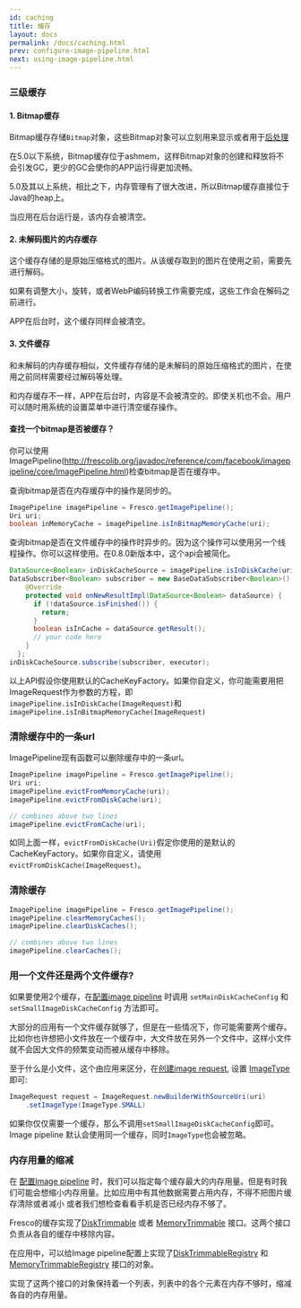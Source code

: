 ```yaml
---
id: caching
title: 缓存
layout: docs
permalink: /docs/caching.html
prev: configure-image-pipeline.html
next: using-image-pipeline.html
---
```


###  三级缓存

#### 1. Bitmap缓存

Bitmap缓存存储`Bitmap`对象，这些Bitmap对象可以立刻用来显示或者用于[后处理](modifying-images.html)

在5.0以下系统，Bitmap缓存位于ashmem，这样Bitmap对象的创建和释放将不会引发GC，更少的GC会使你的APP运行得更加流畅。

5.0及其以上系统，相比之下，内存管理有了很大改进，所以Bitmap缓存直接位于Java的heap上。

当应用在后台运行是，该内存会被清空。

#### 2. 未解码图片的内存缓存

这个缓存存储的是原始压缩格式的图片。从该缓存取到的图片在使用之前，需要先进行解码。

如果有调整大小，旋转，或者WebP编码转换工作需要完成，这些工作会在解码之前进行。

APP在后台时，这个缓存同样会被清空。

#### 3. 文件缓存

和未解码的内存缓存相似，文件缓存存储的是未解码的原始压缩格式的图片，在使用之前同样需要经过解码等处理。

和内存缓存不一样，APP在后台时，内容是不会被清空的。即使关机也不会。用户可以随时用系统的设置菜单中进行清空缓存操作。

#### 查找一个bitmap是否被缓存？
你可以使用ImagePipeline(http://frescolib.org/javadoc/reference/com/facebook/imagepipeline/core/ImagePipeline.html)检查bitmap是否在缓存中。

查询bitmap是否在内存缓存中的操作是同步的。
```java
ImagePipeline imagePipeline = Fresco.getImagePipeline();
Uri uri;
boolean inMemoryCache = imagePipeline.isInBitmapMemoryCache(uri);
```

查询bitmap是否在文件缓存中的操作时异步的。因为这个操作可以使用另一个线程操作。你可以这样使用。在0.8.0新版本中，这个api会被简化。
```java
DataSource<Boolean> inDiskCacheSource = imagePipeline.isInDiskCache(uri);
DataSubscriber<Boolean> subscriber = new BaseDataSubscriber<Boolean>() {
    @Override
    protected void onNewResultImpl(DataSource<Boolean> dataSource) {
      if (!dataSource.isFinished()) {
        return;
      }
      boolean isInCache = dataSource.getResult();
      // your code here
    }
  };
inDiskCacheSource.subscribe(subscriber, executor);
```
以上API假设你使用默认的CacheKeyFactory。如果你自定义，你可能需要用把ImageRequest作为参数的方程，即`imagePipeline.isInDiskCache(ImageRequest)`和`imagePipeline.isInBitmapMemoryCache(ImageRequest)`

### 清除缓存中的一条url
ImagePipeline现有函数可以删除缓存中的一条url。

```java
ImagePipeline imagePipeline = Fresco.getImagePipeline();
Uri uri;
imagePipeline.evictFromMemoryCache(uri);
imagePipeline.evictFromDiskCache(uri);

// combines above two lines
imagePipeline.evictFromCache(uri);
```

如同上面一样，`evictFromDiskCache(Uri)`假定你使用的是默认的CacheKeyFactory。如果你自定义，请使用`evictFromDiskCache(ImageRequest)`。

### 清除缓存
```java
ImagePipeline imagePipeline = Fresco.getImagePipeline();
imagePipeline.clearMemoryCaches();
imagePipeline.clearDiskCaches();

// combines above two lines
imagePipeline.clearCaches();
```

### 用一个文件还是两个文件缓存?

如果要使用2个缓存，在[配置image pipeline](configure-image-pipeline.html) 时调用 `setMainDiskCacheConfig` 和 `setSmallImageDiskCacheConfig`  方法即可。

大部分的应用有一个文件缓存就够了，但是在一些情况下，你可能需要两个缓存。比如你也许想把小文件放在一个缓存中，大文件放在另外一个文件中，这样小文件就不会因大文件的频繁变动而被从缓存中移除。

至于什么是小文件，这个由应用来区分，在[创建image request](image-requests.html), 设置 [ImageType](../javadoc/reference/com/facebook/imagepipeline/request/ImageRequest.ImageType.html) 即可:

```java
ImageRequest request = ImageRequest.newBuilderWithSourceUri(uri)
    .setImageType(ImageType.SMALL)
```

如果你仅仅需要一个缓存，那么不调用`setSmallImageDiskCacheConfig`即可。Image pipeline 默认会使用同一个缓存，同时`ImageType`也会被忽略。

### 内存用量的缩减

在 [配置Image pipeline](configure-image-pipeline.html) 时，我们可以指定每个缓存最大的内存用量。但是有时我们可能会想缩小内存用量。比如应用中有其他数据需要占用内存，不得不把图片缓存清除或者减小
或者我们想检查看看手机是否已经内存不够了。

Fresco的缓存实现了[DiskTrimmable](../javadoc/reference/com/facebook/common/disk/DiskTrimmable.html) 或者 [MemoryTrimmable](../javadoc/reference/com/facebook/common/memory/MemoryTrimmable.html) 接口。这两个接口负责从各自的缓存中移除内容。

在应用中，可以给Image pipeline配置上实现了[DiskTrimmableRegistry](../javadoc/reference/com/facebook/common/disk/DiskTrimmableRegistry.html) 和 [MemoryTrimmableRegistry](../javadoc/reference/com/facebook/common/memory/MemoryTrimmableRegistry.html) 接口的对象。

实现了这两个接口的对象保持着一个列表，列表中的各个元素在内存不够时，缩减各自的内存用量。
